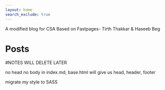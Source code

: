 ```yaml
---
layout: home
search_exclude: true
---
```

A modified blog for CSA Based on Fastpages- Tirth Thakkar & Haseeb Beg   



# Posts

#NOTES WILL DELETE LATER

no head no body in index.md, base.html will give us head, header, footer

migrate my style to SASS